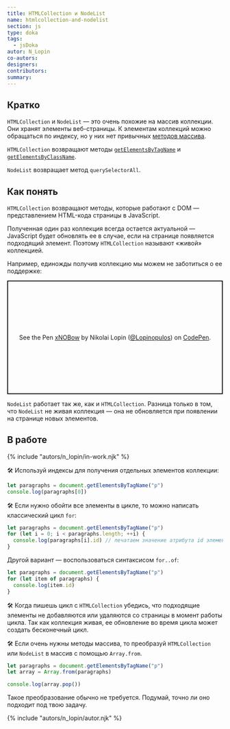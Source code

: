```yaml
---
title: HTMLCollection и NodeList
name: htmlcollection-and-nodelist
section: js
type: doka
tags:
  - jsDoka
autor: N_Lopin
co-autors:
designers:
contributors:
summary:
---
```


## Кратко

`HTMLCollection` и `NodeList` — это очень похожие на массив коллекции. Они хранят элементы веб-страницы. К элементам коллекций можно обращаться по индексу, но у них нет привычных [методов массива](/posts/js/doka/arrays/).

`HTMLCollection` возвращают методы [`getElementsByTagName`](/posts/js/doka/getelementsbytagname/) и [`getElementsByClassName`](/posts/js/doka/getelementsbyclassname/).

`NodeList` возвращает метод `querySelectorAll`.

## Как понять

`HTMLCollection` возвращают методы, которые работают с DOM — представлением HTML-кода страницы в JavaScript.

Полученная один раз коллекция всегда остается актуальной — JavaScript будет обновлять ее в случае, если на странице появляется подходящий элемент. Поэтому `HTMLCollection` называют «живой» коллекцией.

Например, единожды получив коллекцию мы можем не заботиться о ее поддержке:

<p class="codepen" data-height="265" data-theme-id="light" data-default-tab="js,result" data-user="Lopinopulos" data-slug-hash="xNOBow" style="height: 265px; box-sizing: border-box; display: flex; align-items: center; justify-content: center; border: 2px solid; margin: 1em 0; padding: 1em;" data-pen-title="xNOBow">
  <span>See the Pen <a href="https://codepen.io/Lopinopulos/pen/xNOBow">
  xNOBow</a> by Nikolai Lopin (<a href="https://codepen.io/Lopinopulos">@Lopinopulos</a>)
  on <a href="https://codepen.io">CodePen</a>.</span>
</p>
<script async src="https://static.codepen.io/assets/embed/ei.js"></script>

`NodeList` работает так же, как и `HTMLCollection`. Разница только в том, что `NodeList` не живая коллекция — она не обновляется при появлении на странице новых элементов.

## В работе

{% include "autors/n_lopin/in-work.njk" %}

🛠 Используй индексы для получения отдельных элементов коллекции:

```jsx
let paragraphs = document.getElementsByTagName("p")
console.log(paragraphs[0])
```

🛠 Если нужно обойти все элементы в цикле, то можно написать классический цикл `for`:

```jsx
let paragraphs = document.getElementsByTagName("p")
for (let i = 0; i < paragraphs.length; ++i) {
  console.log(paragraphs[i].id) // печатаем значение атрибута id элемента
}
```

Другой вариант — воспользоваться синтаксисом `for..of`:

```jsx
let paragraphs = document.getElementsByTagName("p")
for (let item of paragraphs) {
  console.log(item.id)
}
```

🛠 Когда пишешь цикл с `HTMLCollection` убедись, что подходящие элементы не добавляются или удаляются со страницы в момент работы цикла. Так как коллекция живая, ее обновление во время цикла может создать бесконечный цикл.

🛠 Если очень нужны методы массива, то преобразуй `HTMLCollection` или `NodeList` в массив с помощью `Array.from`.

```jsx
let paragraphs = document.getElementsByTagName("p")
let array = Array.from(paragraphs)

console.log(array.pop())
```

Такое преобразование обычно не требуется. Подумай, точно ли оно подходит под твою задачу.

{% include "autors/n_lopin/autor.njk" %}
